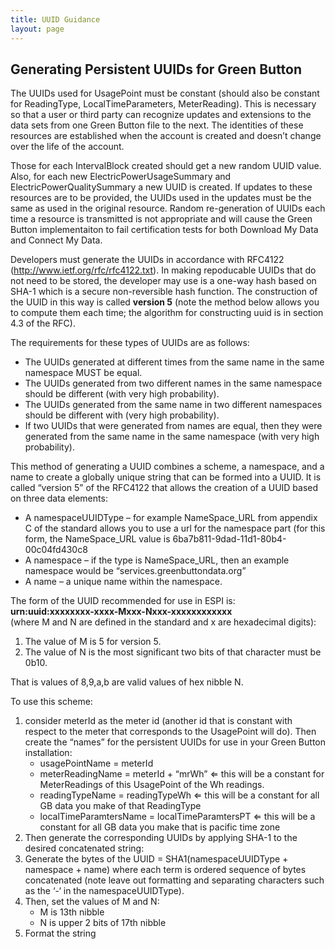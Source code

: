 ```yaml
---
title: UUID Guidance
layout: page
---
```

<h2>Generating Persistent UUIDs for Green Button</h2>
<p>
The UUIDs used for UsagePoint must be constant (should also be constant for ReadingType, LocalTimeParameters, MeterReading). This is necessary so that a user or third party can recognize updates and extensions to the data sets from one Green Button file to the next. The identities of these resources are established when the account is created and doesn’t change over the life of the account. 
</p>
<p>
Those for each IntervalBlock created should get a new random UUID value. Also, for each new ElectricPowerUsageSummary and ElectricPowerQualitySummary a new UUID is created. If updates to these resources are to be provided, the UUIDs used in the updates must be the same as used in the original resource. Random re-generation of UUIDs each time a resource is transmitted is not appropriate and will cause the Green Button implementaiton to fail certification tests for both Download My Data and Connect My Data.
</p><p>
Developers must generate the UUIDs in accordance with RFC4122 (<a href="http://www.ietf.org/rfc/rfc4122.txt">http://www.ietf.org/rfc/rfc4122.txt</a>).
In making repoducable UUIDs that do not need to be stored, the developer may use is a one-way hash based on SHA-1 which is a secure non-reversible hash function. The construction of the UUID in this way is called <b>version 5</b> (note the method below allows you to compute them each time; the algorithm for constructing uuid is in section 4.3 of the RFC). 
</p>
<p>
The requirements for these types of UUIDs are as follows:
<ul>
<li>The UUIDs generated at different times from the same name in the same namespace MUST be equal.</li>
<li>The UUIDs generated from two different names in the same namespace should be different (with very high probability).</li>
<li>The UUIDs generated from the same name in two different namespaces should be different with (very high probability).</li>
<li>If two UUIDs that were generated from names are equal, then they were generated from the same name in the same namespace (with very high probability).</li>
</ul>
</p>
<p>
This method of generating a UUID combines a scheme, a namespace, and a name to create a globally unique string that can be formed into a UUID. It is called “version 5” of the RFC4122 that allows the creation of a UUID based on three data elements:
<ul>
<li>A namespaceUUIDType – for example NameSpace_URL from appendix C of the standard allows you to use a url for the namespace part (for this form, the NameSpace_URL value is 6ba7b811-9dad-11d1-80b4-00c04fd430c8</li>
<li>A namespace – if the type is NameSpace_URL, then an example namespace would be “services.greenbuttondata.org”</li>
<li>A name – a unique name within the namespace.</li>
</ul>
</p>
<p>
The form of the UUID recommended for use in ESPI is:
<br /><b>urn:uuid:xxxxxxxx-xxxx-Mxxx-Nxxx-xxxxxxxxxxxx</b>
<br />
(where M and N are defined in the standard and x are hexadecimal digits):
<ol>
<li>The value of M is 5 for version 5.</li>
<li>The value of N is the most significant two bits of that character must be 0b10.</li>
</ol>
That is values of 8,9,a,b are valid values of hex nibble N.
</p>
<p>
To use this scheme:
<ol>
<li>consider meterId as the meter id (another id that is constant with respect to the meter that corresponds to the UsagePoint will do). Then create the “names” for the persistent UUIDs for use in your Green Button installation:
<ul>
<li>usagePointName = meterId</li>
<li>meterReadingName = meterId + “mrWh” ⇐ this will be a constant for MeterReadings of this UsagePoint of the Wh readings.</li>
<li>readingTypeName = readingTypeWh ⇐ this will be a constant for all GB data you make of that ReadingType</li>
<li>localTimeParamtersName = localTimeParamtersPT ⇐ this will be a constant for all GB data you make that is pacific time zone</li>
</ul>
</li>
<li>Then generate the corresponding UUIDs by applying SHA-1 to the desired concatenated string:</li>
<li>Generate the bytes of the UUID = SHA1(namespaceUUIDType + namespace + name) where each term is ordered sequence of bytes concatenated (note leave out formatting and separating characters such as the ‘-‘ in the namespaceUUIDType).</li>
<li>Then, set the values of M and N:
<ul>
<li>M is 13th nibble</li>
<li>N is upper 2 bits of 17th nibble</li>
</ul>
</li>
<li>Format the string</li>
</ol>
